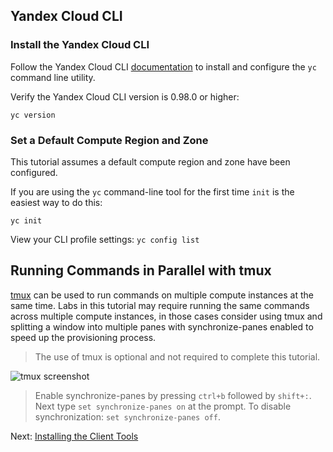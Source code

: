 ## Yandex Cloud CLI

### Install the Yandex Cloud CLI

Follow the Yandex Cloud CLI [documentation](https://cloud.yandex.com/en/docs/cli/quickstart) to install and configure the `yc` command line utility.

Verify the Yandex Cloud CLI version is 0.98.0 or higher:

```
yc version
```

### Set a Default Compute Region and Zone

This tutorial assumes a default compute region and zone have been configured.

If you are using the `yc` command-line tool for the first time `init` is the easiest way to do this:

```
yc init
```

 View your CLI profile settings:
      ```
      yc config list
      ```


## Running Commands in Parallel with tmux

[tmux](https://github.com/tmux/tmux/wiki) can be used to run commands on multiple compute instances at the same time. Labs in this tutorial may require running the same commands across multiple compute instances, in those cases consider using tmux and splitting a window into multiple panes with synchronize-panes enabled to speed up the provisioning process.

> The use of tmux is optional and not required to complete this tutorial.

![tmux screenshot](images/tmux-screenshot.png)

> Enable synchronize-panes by pressing `ctrl+b` followed by `shift+:`. Next type `set synchronize-panes on` at the prompt. To disable synchronization: `set synchronize-panes off`.

Next: [Installing the Client Tools](02-client-tools.md)
